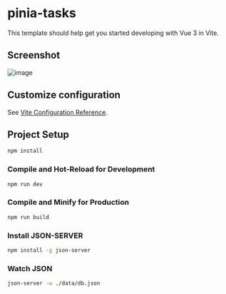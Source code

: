 # pinia-tasks

This template should help get you started developing with Vue 3 in Vite.

## Screenshot

![image](https://github.com/reachstark/pinia-tasks/assets/126941130/f638ee68-0115-41d6-b712-34e5c5e3bf3a)


## Customize configuration

See [Vite Configuration Reference](https://vitejs.dev/config/).

## Project Setup

```sh
npm install
```

### Compile and Hot-Reload for Development

```sh
npm run dev
```

### Compile and Minify for Production

```sh
npm run build
```

### Install JSON-SERVER
```sh
npm install -g json-server
```

### Watch JSON
```sh
json-server -w ./data/db.json
```
